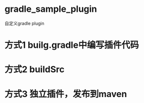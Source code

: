 # gradle_sample_plugin
自定义gradle plugin 
# 方式1 builg.gradle中编写插件代码
# 方式2 buildSrc
# 方式3 独立插件，发布到maven